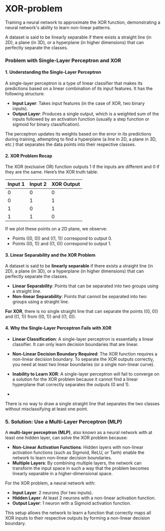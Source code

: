 # XOR-problem
 Training a neural network to approximate the XOR function,  demonstrating a neural network's ability to learn non-linear patterns.

 
<p>A dataset is said to be linearly separable if there exists a straight line (in 2D), a plane (in 3D), or a hyperplane (in higher dimensions) that can perfectly separate the classes.</p>

### Problem with Single-Layer Perceptron and XOR

#### 1. Understanding the Single-Layer Perceptron

A single-layer perceptron is a type of linear classifier that makes its predictions based on a linear combination of its input features. It has the following structure:

- **Input Layer**: Takes input features (in the case of XOR, two binary inputs).
- **Output Layer**: Produces a single output, which is a weighted sum of the inputs followed by an activation function (usually a step function or sigmoid for binary classification).

The perceptron updates its weights based on the error in its predictions during training, attempting to find a hyperplane (a line in 2D, a plane in 3D, etc.) that separates the data points into their respective classes.

#### 2. XOR Problem Recap

The XOR (exclusive OR) function outputs 1 if the inputs are different and 0 if they are the same. Here’s the XOR truth table:

| Input 1 | Input 2 | XOR Output |
|---------|---------|------------|
| 0       | 0       | 0          |
| 0       | 1       | 1          |
| 1       | 0       | 1          |
| 1       | 1       | 0          |

If we plot these points on a 2D plane, we observe:

- Points \((0, 0)\) and \((1, 1)\) correspond to output 0.
- Points \((0, 1)\) and \((1, 0)\) correspond to output 1.

#### 3. Linear Separability and the XOR Problem

A dataset is said to be **linearly separable** if there exists a straight line (in 2D), a plane (in 3D), or a hyperplane (in higher dimensions) that can perfectly separate the classes.

- **Linear Separability**: Points that can be separated into two groups using a straight line.
- **Non-linear Separability**: Points that cannot be separated into two groups using a straight line.

**For XOR**, there is no single straight line that can separate the points \((0, 0)\) and \((1, 1)\) from \((0, 1)\) and \((1, 0)\).

#### 4. Why the Single-Layer Perceptron Fails with XOR

- **Linear Classification**: A single-layer perceptron is essentially a linear classifier. It can only learn decision boundaries that are linear.
- **Non-Linear Decision Boundary Required**: The XOR function requires a non-linear decision boundary. To separate the XOR outputs correctly, you need at least two linear boundaries (or a single non-linear curve).
- **Inability to Learn XOR**: A single-layer perceptron will fail to converge on a solution for the XOR problem because it cannot find a linear hyperplane that correctly separates the outputs (0 and 1).

- 
There is no way to draw a single straight line that separates the two classes without misclassifying at least one point.

### 5. Solution: Use a Multi-Layer Perceptron (MLP)

A **multi-layer perceptron (MLP)**, also known as a neural network with at least one hidden layer, can solve the XOR problem because:

- **Non-Linear Activation Functions**: Hidden layers with non-linear activation functions (such as Sigmoid, ReLU, or Tanh) enable the network to learn non-linear decision boundaries.
- **Multiple Layers**: By combining multiple layers, the network can transform the input space in such a way that the problem becomes linearly separable in a higher-dimensional space.

For the XOR problem, a neural network with:

- **Input Layer**: 2 neurons (for two inputs).
- **Hidden Layer**: At least 2 neurons with a non-linear activation function.
- **Output Layer**: 1 neuron with a Sigmoid activation function.

This setup allows the network to learn a function that correctly maps all XOR inputs to their respective outputs by forming a non-linear decision boundary.
